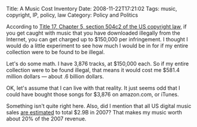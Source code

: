 Title: A Music Cost Inventory
Date: 2008-11-22T17:21:02
Tags: music, copyright, IP, policy, law
Category: Policy and Politics

According to <a href="http://www.copyright.gov/title17/92chap5.html">Title 17, Chapter 5, section 504c2 of the US copyright law</a>, if you get caught with music that you have downloaded illegally from the Internet, you can get charged up to $150,000 per infringement. I thought I would do a little experiment to see how much I would be in for if my entire collection were to be found to be illegal. 

Let's do some math. I have 3,876 tracks, at $150,000 each. So if my entire collection were to be found illegal, that means it would cost me $581.4 million dollars &mdash; about .6 billion dollars. 

OK, let's assume that I can live with that reality. It just seems odd that I could have bought those songs for $3,876 on amazon.com, or iTunes.

Something isn't quite right here. Also, did I mention that all US digital music sales <a href="http://www.ifpi.org/content/section_resources/dmr2008.html">are estimated</a> to total $2.9B in 2007? That makes my music worth about 20% of the 2007 revenue.
